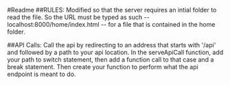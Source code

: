 #Readme
##RULES:
Modified so that the server requires an intial folder
to read the file. So the URL must be typed as such 
-- localhost:8000/home/index.html -- for a file that is 
contained in the home folder. 

##API Calls: 
Call the api by redirecting to an address that
starts with '/api' and followed by a path to your api
location. In the serveApiCall function, add your path to
switch statement, then add a function call to that case
and a break statement. Then create your function to
perform what the api endpoint is meant to do.